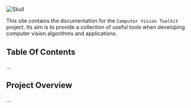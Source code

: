 ![Skull](assets/skull.gif)

This site contains the documentation for the `Computer Vision Toolkit`
project. Its aim is to provide a collection of useful tools when
developing computer vision algorithms and applications.

## Table Of Contents
...

## Project Overview
...
